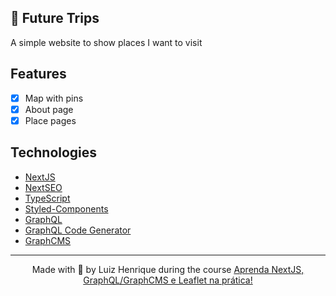 ## 🛫 Future Trips
A simple website to show places I want to visit 

## Features
- [x] Map with pins
- [x] About page
- [x] Place pages

## Technologies
- [NextJS](https://nextjs.org/)
- [NextSEO](https://github.com/garmeeh/next-seo)
- [TypeScript](https://www.typescriptlang.org/)
- [Styled-Components](https://styled-components.com/)
- [GraphQL](https://graphql.org/)
- [GraphQL Code Generator](https://www.graphql-code-generator.com/)
- [GraphCMS](https://graphcms.com/)


---

<p align="center">Made with 💙 by Luiz Henrique during the course <a href="https://www.udemy.com/course/aprenda-nextjs-na-pratica/" target="_blank">Aprenda NextJS, GraphQL/GraphCMS e Leaflet na prática!</a></p>
